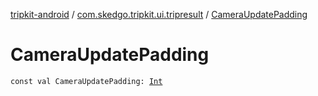 [tripkit-android](../index.md) / [com.skedgo.tripkit.ui.tripresult](index.md) / [CameraUpdatePadding](./-camera-update-padding.md)

# CameraUpdatePadding

`const val CameraUpdatePadding: `[`Int`](https://kotlinlang.org/api/latest/jvm/stdlib/kotlin/-int/index.html)